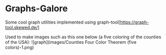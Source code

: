 # Graphs-Galore
Some cool graph utilities implemented using graph-tool[https://graph-tool.skewed.de/]

Used to make images such as this one below (a five coloring of the counties of the USA):
![graph](images/Counties Four Color Theorem (five colors)-1.png)
